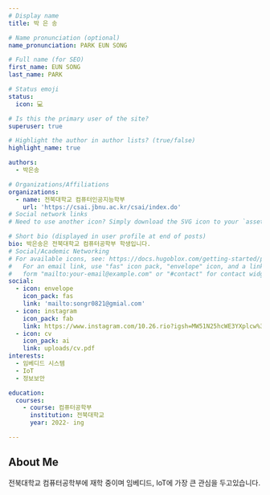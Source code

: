 ```yaml
---
# Display name
title: 박 은 송 

# Name pronunciation (optional)
name_pronunciation: PARK EUN SONG

# Full name (for SEO)
first_name: EUN SONG
last_name: PARK

# Status emoji
status:
  icon: 💻

# Is this the primary user of the site?
superuser: true

# Highlight the author in author lists? (true/false)
highlight_name: true

authors:
  - 박은송

# Organizations/Affiliations
organizations:
  - name: 전북대학교 컴퓨터인공지능학부
    url: 'https://csai.jbnu.ac.kr/csai/index.do'
# Social network links
# Need to use another icon? Simply download the SVG icon to your `assets/media/icons/` folder.

# Short bio (displayed in user profile at end of posts)
bio: 박은송은 전북대학교 컴퓨터공학부 학생입니다. 
# Social/Academic Networking
# For available icons, see: https://docs.hugoblox.com/getting-started/page-builder/#icons
#   For an email link, use "fas" icon pack, "envelope" icon, and a link in the
#   form "mailto:your-email@example.com" or "#contact" for contact widget.
social:
  - icon: envelope
    icon_pack: fas
    link: 'mailto:songr0821@gmial.com'
  - icon: instagram
    icon_pack: fab
    link: https://www.instagram.com/10.26.rio?igsh=MW51N25hcWE3YXplcw%3D%3D&utm_source=qr
  - icon: cv
    icon_pack: ai
    link: uploads/cv.pdf
interests: 
  - 임베디드 시스템 
  - IoT
  - 정보보안

education:
  courses:
    - course: 컴퓨터공학부
      institution: 전북대학교
      year: 2022- ing

---
```


## About Me

전북대학교 컴퓨터공학부에 재학 중이며 임베디드, IoT에 가장 큰 관심을 두고있습니다.